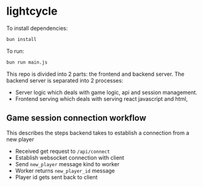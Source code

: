 # lightcycle

To install dependencies:

```bash
bun install
```

To run:

```bash
bun run main.js
```

This repo is divided into 2 parts: the frontend and backend server. The backend server is separated into 2 processes:
- Server logic which deals with game logic, api and session management.
- Frontend serving which deals with serving react javascript and html, 

## Game session connection workflow
This describes the steps backend takes to establish a connection from a new player
- Received get request to `/api/connect`
- Establish websocket connection with client
- Send `new_player` message kind to worker
- Worker returns `new_player_id` message
- Player id gets sent back to client